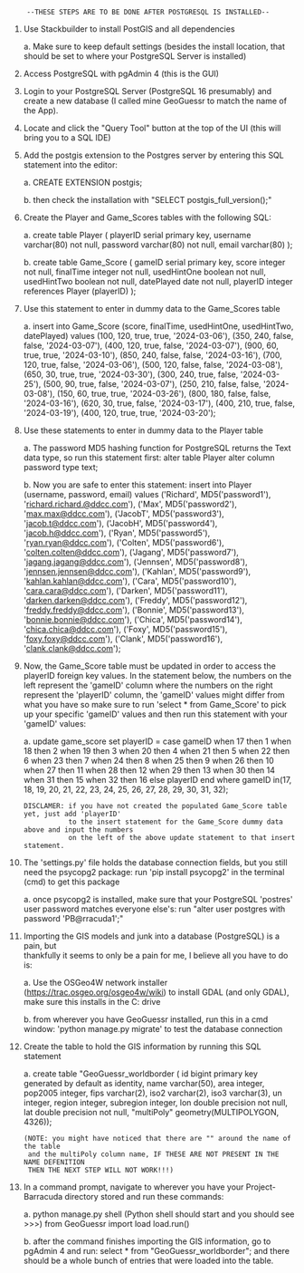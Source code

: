         --THESE STEPS ARE TO BE DONE AFTER POSTGRESQL IS INSTALLED--

1. Use Stackbuilder to install PostGIS and all dependencies

    a. Make sure to keep default settings (besides the install location, that should be set to
       where your PostgreSQL Server is installed)

2. Access PostgreSQL with pgAdmin 4 (this is the GUI)

3. Login to your PostgreSQL Server (PostgreSQL 16 presumably) and create a new database (I called mine GeoGuessr to match the name of the App).

4. Locate and click the "Query Tool" button at the top of the UI (this will bring you to a SQL IDE)

5. Add the postgis extension to the Postgres server by entering this SQL statement into the editor:

    a. CREATE EXTENSION postgis;

    b. then check the installation with "SELECT postgis_full_version();"

6. Create the Player and Game_Scores tables with the following SQL:

    a. create table Player (
	      playerID serial primary key,
	      username varchar(80) not null,
	      password varchar(80) not null,
	      email varchar(80)
        );

    b. create table Game_Score (
          gameID serial primary key,
          score integer not null,
	      finalTime integer not null,
	      usedHintOne boolean not null,
	      usedHintTwo boolean not null,
	      datePlayed date not null,
	      playerID integer references Player (playerID)
        );

7. Use this statement to enter in dummy data to the Game_Scores table

    a. insert into Game_Score (score, finalTime, usedHintOne, usedHintTwo, datePlayed)
       values
       (100, 120, true, true, '2024-03-06'),
       (350, 240, false, false, '2024-03-07'),
       (400, 120, true, false, '2024-03-07'),
       (900, 60, true, true, '2024-03-10'),
       (850, 240, false, false, '2024-03-16'),
       (700, 120, true, false, '2024-03-06'),
       (500, 120, false, false, '2024-03-08'),
       (650, 30, true, true, '2024-03-30'),
       (300, 240, true, false, '2024-03-25'),
       (500, 90, true, false, '2024-03-07'),
       (250, 210, false, false, '2024-03-08'),
       (150, 60, true, true, '2024-03-26'),
       (800, 180, false, false, '2024-03-16'),
       (620, 30, true, false, '2024-03-17'),
       (400, 210, true, false, '2024-03-19'),
       (400, 120, true, true, '2024-03-20');

8. Use these statements to enter in dummy data to the Player table

    a. The password MD5 hashing function for PostgreSQL returns the Text data type, so run this statement first:
       alter table Player
       alter column password type text;
    
    b. Now you are safe to enter this statement:
       insert into Player (username, password, email)
       values
       ('Richard', MD5('password1'), 'richard.richard.@ddcc.com'),
       ('Max', MD5('password2'), 'max.max@ddcc.com'),
       ('JacobT', MD5('password3'), 'jacob.t@ddcc.com'),
       ('JacobH', MD5('password4'), 'jacob.h@ddcc.com'),
       ('Ryan', MD5('password5'), 'ryan.ryan@ddcc.com'),
       ('Colten', MD5('password6'), 'colten.colten@ddcc.com'),
       ('Jagang', MD5('password7'), 'jagang.jagang@ddcc.com'),
       ('Jennsen', MD5('password8'), 'jennsen.jennsen@ddcc.com'),
       ('Kahlan', MD5('password9'), 'kahlan.kahlan@ddcc.com'),
       ('Cara', MD5('password10'), 'cara.cara@ddcc.com'),
       ('Darken', MD5('password11'), 'darken.darken@ddcc.com'),
       ('Freddy', MD5('password12'), 'freddy.freddy@ddcc.com'),
       ('Bonnie', MD5('password13'), 'bonnie.bonnie@ddcc.com'),
       ('Chica', MD5('password14'), 'chica.chica@ddcc.com'),
       ('Foxy', MD5('password15'), 'foxy.foxy@ddcc.com'),
       ('Clank', MD5('password16'), 'clank.clank@ddcc.com');

9. Now, the Game_Score table must be updated in order to access the playerID foreign key values.
   In the statement below, the numbers on the left represent the 'gameID' column where the numbers
   on the right represent the 'playerID' column, the 'gameID' values might differ from what you have
   so make sure to run 'select * from Game_Score' to pick up your specific 'gameID' values and then run
   this statement with your 'gameID' values:

    a. update game_score
       set playerID = case gameID
       when 17 then 1
       when 18 then 2
       when 19 then 3
       when 20 then 4
       when 21 then 5
       when 22 then 6
       when 23 then 7
       when 24 then 8
       when 25 then 9
       when 26 then 10
       when 27 then 11
       when 28 then 12
       when 29 then 13
       when 30 then 14
       when 31 then 15
       when 32 then 16
       else playerID end
       where gameID in(17, 18, 19, 20, 21, 22, 23, 24, 25, 26, 27, 28, 29, 30,
				       31, 32);
       
       DISCLAMER: if you have not created the populated Game_Score table yet, just add 'playerID'
                  to the insert statement for the Game_Score dummy data above and input the numbers
                  on the left of the above update statement to that insert statement.

10. The 'settings.py' file holds the database connection fields, but you still need the
    psycopg2 package: run 'pip install psycopg2' in the terminal (cmd) to get this package

    a. once psycopg2 is installed, make sure that your PostgreSQL 'postres' user password
       matches everyone else's: run "alter user postgres with password 'PB@rracuda1';"

11. Importing the GIS models and junk into a database (PostgreSQL) is a pain, but   
    thankfully it seems to only be a pain for me, I believe all you have to do is:

    a. Use the OSGeo4W network installer (https://trac.osgeo.org/osgeo4w/wiki) to install
       GDAL (and only GDAL), make sure this installs in the C: drive
    
    b. from wherever you have GeoGuessr installed, run this in a cmd window:
        'python manage.py migrate' to test the database connection

12. Create the table to hold the GIS information by running this SQL statement

    a. create table "GeoGuessr_worldborder (
	       id bigint primary key generated by default as identity,
	       name varchar(50),
	       area integer,
	       pop2005 integer,
	       fips varchar(2),
	       iso2 varchar(2),
	       iso3 varchar(3),
	       un integer,
	       region integer,
	       subregion integer,
	       lon double precision not null,
	       lat double precision not null,
	       "multiPoly" geometry(MULTIPOLYGON, 4326));
        
        (NOTE: you might have noticed that there are "" around the name of the table
         and the multiPoly column name, IF THESE ARE NOT PRESENT IN THE NAME DEFENITION
         THEN THE NEXT STEP WILL NOT WORK!!!)

13. In a command prompt, navigate to wherever you have your Project-Barracuda 
    directory stored and run these commands:

    a. python manage.py shell (Python shell should start and you should see >>>)
       from GeoGuessr import load
       load.run()
    
    b. after the command finishes importing the GIS information, go to pgAdmin 4 and 
       run: select * from "GeoGuessr_worldborder"; and there should be a whole bunch of entries that were loaded into the table.
